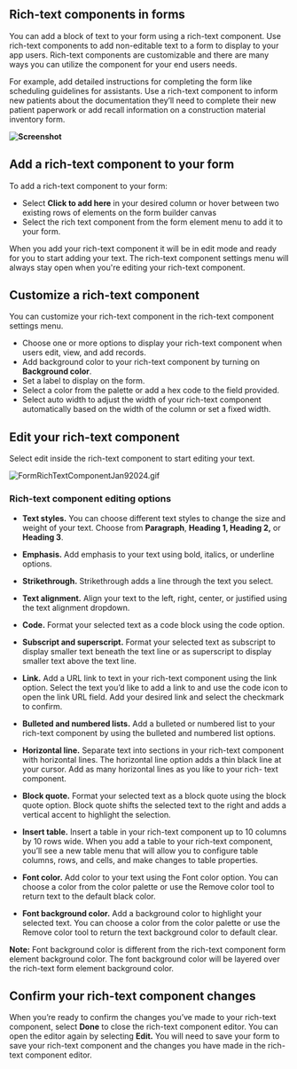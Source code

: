## Rich-text components in forms

You can add a block of text to your form using a rich-text component. Use rich-text components to add non-editable text to a form to display to your app users. Rich-text components are customizable and there are many ways you can utilize the component for your end users needs.

For example, add detailed instructions for completing the form like scheduling guidelines for assistants. Use a rich-text component to inform new patients about the documentation they’ll need to complete their new patient paperwork or add recall information on a construction material inventory form.

**![Screenshot](https://helpv2.quickbase.com/hc/article_attachments/16269152508180)**

## Add a rich-text component to your form

To add a rich-text component to your form:

-   Select **Click to add here** in your desired column or hover between two existing rows of elements on the form builder canvas
-   Select the rich text component from the form element menu to add it to your form.

When you add your rich-text component it will be in edit mode and ready for you to start adding your text. The rich-text component settings menu will always stay open when you're editing your rich-text component. 

## Customize a rich-text component

You can customize your rich-text component in the rich-text component settings menu.

-   Choose one or more options to display your rich-text component when users edit, view, and add records.
-   Add background color to your rich-text component by turning on **Background color**.
-   Set a label to display on the form.
-   Select a color from the palette or add a hex code to the field provided.
-   Select auto width to adjust the width of your rich-text component automatically based on the width of the column or set a fixed width.

## Edit your rich-text component

Select edit inside the rich-text component to start editing your text.

![FormRichTextComponentJan92024.gif](https://helpv2.quickbase.com/hc/article_attachments/22667024224148)

### Rich-text component editing options

-   **Text styles.** You can choose different text styles to change the size and weight of your text. Choose from **Paragraph**, **Heading 1, Heading 2,** or **Heading 3**.

-   **Emphasis.** Add emphasis to your text using bold, italics, or underline options.

-   **Strikethrough.** Strikethrough adds a line through the text you select.

-   **Text alignment.** Align your text to the left, right, center, or justified using the text alignment dropdown.

-   **Code.** Format your selected text as a code block using the code option.

-   **Subscript and superscript.** Format your selected text as subscript to display smaller text beneath the text line or as superscript to display smaller text above the text line.

-   **Link.** Add a URL link to text in your rich-text component using the link option. Select the text you’d like to add a link to and use the code icon to open the link URL field. Add your desired link and select the checkmark to confirm.

-   **Bulleted and numbered lists.** Add a bulleted or numbered list to your rich-text component by using the bulleted and numbered list options.

-   **Horizontal line.** Separate text into sections in your rich-text component with horizontal lines. The horizontal line option adds a thin black line at your cursor. Add as many horizontal lines as you like to your rich- text component.  
    

-   **Block quote.** Format your selected text as a block quote using the block quote option. Block quote shifts the selected text to the right and adds a vertical accent to highlight the selection.

-   **Insert table.** Insert a table in your rich-text component up to 10 columns by 10 rows wide. When you add a table to your rich-text component, you’ll see a new table menu that will allow you to configure table columns, rows, and cells, and make changes to table properties.

-   **Font color.** Add color to your text using the Font color option. You can choose a color from the color palette or use the Remove color tool to return text to the default black color.

-   **Font background color.** Add a background color to highlight your selected text. You can choose a color from the color palette or use the Remove color tool to return the text background color to default clear.

**Note:** Font background color is different from the rich-text component form element background color. The font background color will be layered over the rich-text form element background color.

## Confirm your rich-text component changes

When you’re ready to confirm the changes you’ve made to your rich-text component, select **Done** to close the rich-text component editor. You can open the editor again by selecting **Edit.** You will need to save your form to save your rich-text component and the changes you have made in the rich-text component editor.